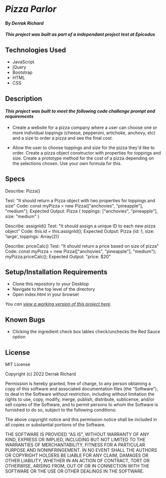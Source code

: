 # _Pizza Parlor_

#### By _**Derrak Richard**_

#### _This project was built as part of a independant project test at Epicodus_

## Technologies Used

* JavaScript
* jQuery
* Bootstrap
* HTML
* CSS

## Description

#### _This project was built to meet the following code challenge prompt and requirements_
* Create a website for a pizza company where a user can choose one or more individual toppings (cheese, pepperoni, artichoke, anchovy, etc) and a size to order a pizza and see the final cost.

* Allow the user to choose toppings and size for the pizza they'd like to order.
Create a pizza object constructor with properties for toppings and size.
Create a prototype method for the cost of a pizza depending on the selections chosen. Use your own formula for this.

## Specs
Describe: Pizza()

Test: "It should return a Pizza object with two properties for toppings and size"
Code: const myPizza = new Pizza(["anchovies", "pineapple"], "medium");
Expected Output: Pizza { toppings: ["anchovies", "pineapple"], size: "medium" }

Describe: assignId()
Test: "It should assign a unique ID to each new pizza object"
Code: this.id = this.assignId();
Expected Output: Pizza {id: 1, size: 'large', toppings: Array(2)}

Describe: priceCalc()
Test: "It should return a price based on size of pizza"
Code: const myPizza = new Pizza(["anchovies", "pineapple"], "medium");
      myPizza.priceCalc();
Expected Output: "price: $20"



## Setup/Installation Requirements

* Clone this repository to your Desktop
* Navigate to the top level of the directory
* Open index.html in your browser

_You can [view a working version of this project here](https://derrak.github.io/Pizza-Parlor-Project/)._


## Known Bugs

* Clicking the ingredient check box lables check/unchecks the Red Sauce option

## License

MIT License

Copyright (c) 2022 Derrak Richard

Permission is hereby granted, free of charge, to any person obtaining a copy
of this software and associated documentation files (the "Software"), to deal
in the Software without restriction, including without limitation the rights
to use, copy, modify, merge, publish, distribute, sublicense, and/or sell
copies of the Software, and to permit persons to whom the Software is
furnished to do so, subject to the following conditions:

The above copyright notice and this permission notice shall be included in all
copies or substantial portions of the Software.

THE SOFTWARE IS PROVIDED "AS IS", WITHOUT WARRANTY OF ANY KIND, EXPRESS OR
IMPLIED, INCLUDING BUT NOT LIMITED TO THE WARRANTIES OF MERCHANTABILITY,
FITNESS FOR A PARTICULAR PURPOSE AND NONINFRINGEMENT. IN NO EVENT SHALL THE
AUTHORS OR COPYRIGHT HOLDERS BE LIABLE FOR ANY CLAIM, DAMAGES OR OTHER
LIABILITY, WHETHER IN AN ACTION OF CONTRACT, TORT OR OTHERWISE, ARISING FROM,
OUT OF OR IN CONNECTION WITH THE SOFTWARE OR THE USE OR OTHER DEALINGS IN THE
SOFTWARE.


